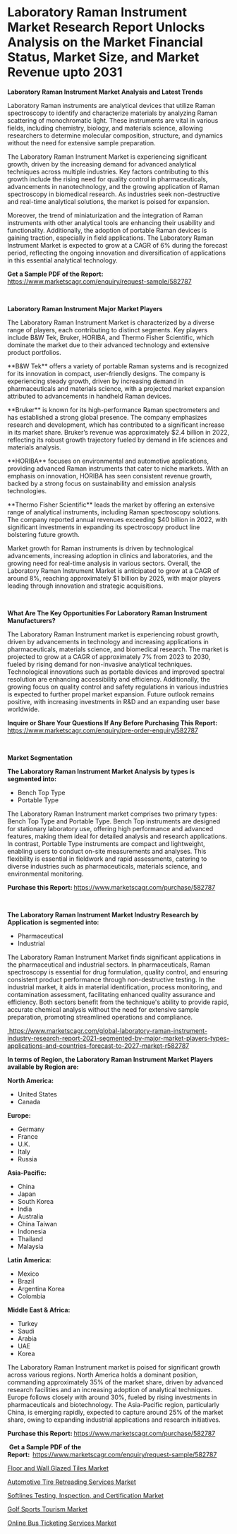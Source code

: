 <p><h1>Laboratory Raman Instrument Market Research Report Unlocks Analysis on the Market Financial Status, Market Size, and Market Revenue upto 2031</h1></p><p><strong>Laboratory Raman Instrument Market Analysis and Latest Trends</strong></p>
<p><p>Laboratory Raman instruments are analytical devices that utilize Raman spectroscopy to identify and characterize materials by analyzing Raman scattering of monochromatic light. These instruments are vital in various fields, including chemistry, biology, and materials science, allowing researchers to determine molecular composition, structure, and dynamics without the need for extensive sample preparation.</p><p>The Laboratory Raman Instrument Market is experiencing significant growth, driven by the increasing demand for advanced analytical techniques across multiple industries. Key factors contributing to this growth include the rising need for quality control in pharmaceuticals, advancements in nanotechnology, and the growing application of Raman spectroscopy in biomedical research. As industries seek non-destructive and real-time analytical solutions, the market is poised for expansion.</p><p>Moreover, the trend of miniaturization and the integration of Raman instruments with other analytical tools are enhancing their usability and functionality. Additionally, the adoption of portable Raman devices is gaining traction, especially in field applications. The Laboratory Raman Instrument Market is expected to grow at a CAGR of 6% during the forecast period, reflecting the ongoing innovation and diversification of applications in this essential analytical technology.</p></p>
<p><strong>Get a Sample PDF of the Report:&nbsp;</strong> <a href="https://www.marketscagr.com/enquiry/request-sample/582787?utm_campaign=1126&utm_medium=2&utm_source=Github&utm_content=ia&utm_term=09122024&utm_id=laboratory-raman-instrument">https://www.marketscagr.com/enquiry/request-sample/582787</a></p>
<p>&nbsp;</p>
<p><strong>Laboratory Raman Instrument Major Market Players</strong></p>
<p><p>The Laboratory Raman Instrument Market is characterized by a diverse range of players, each contributing to distinct segments. Key players include B&W Tek, Bruker, HORIBA, and Thermo Fisher Scientific, which dominate the market due to their advanced technology and extensive product portfolios.</p><p>**B&W Tek** offers a variety of portable Raman systems and is recognized for its innovation in compact, user-friendly designs. The company is experiencing steady growth, driven by increasing demand in pharmaceuticals and materials science, with a projected market expansion attributed to advancements in handheld Raman devices.</p><p>**Bruker** is known for its high-performance Raman spectrometers and has established a strong global presence. The company emphasizes research and development, which has contributed to a significant increase in its market share. Bruker’s revenue was approximately $2.4 billion in 2022, reflecting its robust growth trajectory fueled by demand in life sciences and materials analysis.</p><p>**HORIBA** focuses on environmental and automotive applications, providing advanced Raman instruments that cater to niche markets. With an emphasis on innovation, HORIBA has seen consistent revenue growth, backed by a strong focus on sustainability and emission analysis technologies.</p><p>**Thermo Fisher Scientific** leads the market by offering an extensive range of analytical instruments, including Raman spectroscopy solutions. The company reported annual revenues exceeding $40 billion in 2022, with significant investments in expanding its spectroscopy product line bolstering future growth.</p><p>Market growth for Raman instruments is driven by technological advancements, increasing adoption in clinics and laboratories, and the growing need for real-time analysis in various sectors. Overall, the Laboratory Raman Instrument Market is anticipated to grow at a CAGR of around 8%, reaching approximately $1 billion by 2025, with major players leading through innovation and strategic acquisitions.</p></p>
<p>&nbsp;</p>
<p><strong>What Are The Key Opportunities For Laboratory Raman Instrument Manufacturers?</strong></p>
<p><p>The Laboratory Raman Instrument market is experiencing robust growth, driven by advancements in technology and increasing applications in pharmaceuticals, materials science, and biomedical research. The market is projected to grow at a CAGR of approximately 7% from 2023 to 2030, fueled by rising demand for non-invasive analytical techniques. Technological innovations such as portable devices and improved spectral resolution are enhancing accessibility and efficiency. Additionally, the growing focus on quality control and safety regulations in various industries is expected to further propel market expansion. Future outlook remains positive, with increasing investments in R&D and an expanding user base worldwide.</p></p>
<p><strong>Inquire or Share Your Questions If Any Before Purchasing This Report:</strong> <a href="https://www.marketscagr.com/enquiry/pre-order-enquiry/582787?utm_campaign=1126&utm_medium=2&utm_source=Github&utm_content=ia&utm_term=09122024&utm_id=laboratory-raman-instrument">https://www.marketscagr.com/enquiry/pre-order-enquiry/582787</a></p>
<p>&nbsp;</p>
<p><strong>Market Segmentation</strong></p>
<p><strong>The Laboratory Raman Instrument Market Analysis by types is segmented into:</strong></p>
<p><ul><li>Bench Top Type</li><li>Portable Type</li></ul></p>
<p><p>The Laboratory Raman Instrument market comprises two primary types: Bench Top Type and Portable Type. Bench Top instruments are designed for stationary laboratory use, offering high performance and advanced features, making them ideal for detailed analysis and research applications. In contrast, Portable Type instruments are compact and lightweight, enabling users to conduct on-site measurements and analyses. This flexibility is essential in fieldwork and rapid assessments, catering to diverse industries such as pharmaceuticals, materials science, and environmental monitoring.</p></p>
<p><strong>Purchase this Report:&nbsp;</strong><a href="https://www.marketscagr.com/purchase/582787?utm_campaign=1126&utm_medium=2&utm_source=Github&utm_content=ia&utm_term=09122024&utm_id=laboratory-raman-instrument">https://www.marketscagr.com/purchase/582787</a></p>
<p>&nbsp;</p>
<p><strong>The Laboratory Raman Instrument Market Industry Research by Application is segmented into:</strong></p>
<p><ul><li>Pharmaceutical</li><li>Industrial</li></ul></p>
<p><p>The Laboratory Raman Instrument Market finds significant applications in the pharmaceutical and industrial sectors. In pharmaceuticals, Raman spectroscopy is essential for drug formulation, quality control, and ensuring consistent product performance through non-destructive testing. In the industrial market, it aids in material identification, process monitoring, and contamination assessment, facilitating enhanced quality assurance and efficiency. Both sectors benefit from the technique's ability to provide rapid, accurate chemical analysis without the need for extensive sample preparation, promoting streamlined operations and compliance.</p></p>
<p><a href="https://www.marketscagr.com/global-laboratory-raman-instrument-industry-research-report-2021-segmented-by-major-market-players-types-applications-and-countries-forecast-to-2027-market-r582787?utm_campaign=1126&utm_medium=2&utm_source=Github&utm_content=ia&utm_term=09122024&utm_id=laboratory-raman-instrument">&nbsp;https://www.marketscagr.com/global-laboratory-raman-instrument-industry-research-report-2021-segmented-by-major-market-players-types-applications-and-countries-forecast-to-2027-market-r582787</a></p>
<p><strong>In terms of Region, the Laboratory Raman Instrument Market Players available by Region are:</strong></p>
<p>
    <p> <strong> North America: </strong>
        <ul>
            <li>United States</li>
            <li>Canada</li>
        </ul>
        </p> 
    <p> <strong> Europe: </strong>
        <ul>
            <li>Germany</li>
            <li>France</li>
            <li>U.K.</li>
            <li>Italy</li>
            <li>Russia</li>
        </ul>
        </p> 
    <p> <strong> Asia-Pacific: </strong>
        <ul>
            <li>China</li>
            <li>Japan</li>
            <li>South Korea</li>
            <li>India</li>
            <li>Australia</li>
            <li>China Taiwan</li>
            <li>Indonesia</li>
            <li>Thailand</li>
            <li>Malaysia</li>
        </ul>
        </p> 
    <p> <strong> Latin America: </strong>
        <ul>
            <li>Mexico</li>
            <li>Brazil</li>
            <li>Argentina Korea</li>
            <li>Colombia</li>
        </ul>
        </p> 
    <p> <strong> Middle East & Africa: </strong>
        <ul>
            <li>Turkey</li>
            <li>Saudi</li>
            <li>Arabia</li>
            <li>UAE</li>
            <li>Korea</li>
        </ul>
    </p>
    </p>
<p><p>The Laboratory Raman Instrument market is poised for significant growth across various regions. North America holds a dominant position, commanding approximately 35% of the market share, driven by advanced research facilities and an increasing adoption of analytical techniques. Europe follows closely with around 30%, fueled by rising investments in pharmaceuticals and biotechnology. The Asia-Pacific region, particularly China, is emerging rapidly, expected to capture around 25% of the market share, owing to expanding industrial applications and research initiatives.</p></p>
<p><strong>Purchase this Report: </strong><a href="https://www.marketscagr.com/purchase/582787?utm_campaign=1126&utm_medium=2&utm_source=Github&utm_content=ia&utm_term=09122024&utm_id=laboratory-raman-instrument">https://www.marketscagr.com/purchase/582787</a></p>
<p>&nbsp;<strong>Get a Sample PDF of the Report:&nbsp;&nbsp;</strong><a href="https://www.marketscagr.com/enquiry/request-sample/582787?utm_campaign=1126&utm_medium=2&utm_source=Github&utm_content=ia&utm_term=09122024&utm_id=laboratory-raman-instrument">https://www.marketscagr.com/enquiry/request-sample/582787</a></p>
<p><strong></strong></p>
<p><p><a href="https://github.com/julyju69/Market-Research-Report-List-5/blob/main/floor-and-wall-glazed-tiles-market.md?utm_campaign=1126&utm_medium=2&utm_source=Github&utm_content=ia&utm_term=09122024&utm_id=laboratory-raman-instrument">Floor and Wall Glazed Tiles Market</a></p><p><a href="https://www.linkedin.com/pulse/automotive-insight-dial-hexdf?utm_campaign=1126&utm_medium=2&utm_source=Github&utm_content=ia&utm_term=09122024&utm_id=laboratory-raman-instrument">Automotive Tire Retreading Services Market</a></p><p><a href="https://www.linkedin.com/pulse/softlines-testing-inspection-certification-market-forecasted-7ihof?utm_campaign=1126&utm_medium=2&utm_source=Github&utm_content=ia&utm_term=09122024&utm_id=laboratory-raman-instrument">Softlines Testing, Inspection, and Certification Market</a></p><p><a href="https://www.linkedin.com/pulse/examining-golf-sports-tourism-market-globally-latest-trends-kpggf?utm_campaign=1126&utm_medium=2&utm_source=Github&utm_content=ia&utm_term=09122024&utm_id=laboratory-raman-instrument">Golf Sports Tourism Market</a></p><p><a href="https://www.linkedin.com/pulse/online-bus-ticketing-services-market-analysis-post-pandemic-reset-gsuue?utm_campaign=1126&utm_medium=2&utm_source=Github&utm_content=ia&utm_term=09122024&utm_id=laboratory-raman-instrument">Online Bus Ticketing Services Market</a></p></p>